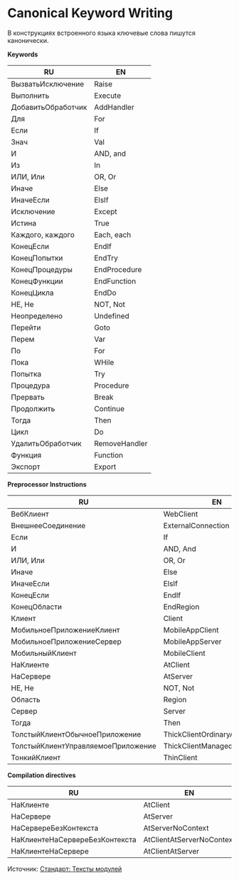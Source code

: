 # Canonical Keyword Writing

В конструкциях встроенного языка ключевые слова пишутся канонически.

**Keywords**

RU | EN
--- | ---
ВызватьИсключение | Raise
Выполнить | Execute
ДобавитьОбработчик | AddHandler
Для | For
Если | If
Знач | Val
И | AND, and
Из | In
ИЛИ, Или | OR, Or
Иначе | Else
ИначеЕсли | ElsIf
Исключение | Except
Истина | True
Каждого, каждого | Each, each
КонецЕсли | EndIf
КонецПопытки | EndTry
КонецПроцедуры | EndProcedure
КонецФункции | EndFunction
КонецЦикла | EndDo
НЕ, Не | NOT, Not
Неопределено | Undefined
Перейти | Goto
Перем | Var
По | For
Пока | WHile
Попытка | Try
Процедура | Procedure
Прервать | Break
Продолжить | Continue
Тогда | Then
Цикл | Do
УдалитьОбработчик | RemoveHandler
Функция | Function
Экспорт | Export

**Preprocessor Instructions**

RU | EN
--- | ---
ВебКлиент | WebClient
ВнешнееСоединение | ExternalConnection
Если | If
И | AND, And
ИЛИ, Или | OR, Or
Иначе | Else
ИначеЕсли | ElsIf
КонецЕсли | EndIf
КонецОбласти | EndRegion
Клиент | Client
МобильноеПриложениеКлиент | MobileAppClient
МобильноеПриложениеСервер | MobileAppServer
МобильныйКлиент | MobileClient
НаКлиенте | AtClient
НаСервере | AtServer
НЕ, Не | NOT, Not
Область | Region
Сервер | Server
Тогда | Then
ТолстыйКлиентОбычноеПриложение | ThickClientOrdinaryApplication
ТолстыйКлиентУправляемоеПриложение | ThickClientManagedApplication
ТонкийКлиент | ThinClient

**Compilation directives**

RU | EN
--- | ---
НаКлиенте | AtClient
НаСервере | AtServer
НаСервереБезКонтекста | AtServerNoContext
НаКлиентеНаСервереБезКонтекста | AtClientAtServerNoContext
НаКлиентеНаСервере | AtClientAtServer

Источник: [Стандарт: Тексты модулей](https://its.1c.ru/db/v8std/content/2149184090/hdoc)
